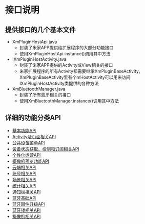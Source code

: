 # 接口说明
## 提供接口的几个基本文件
* XmPluginHostApi.java
	* 封装了米家APP提供给扩展程序的大部分功能接口
	* 使用XmPluginHostApi.instance()调用其中方法
* IXmPluginHostActivity.java
	* 封装了米家APP提供的Activity或View相关的接口
	* 米家扩展程序的所有Activity都需要继承XmPluginBaseActivity，XmPluginBaseActivity里有个mHostActivity可以用来访问IXmPluginHostActivity类提供的各种方法
* XmBluetoothManager.java
	* 封装了所有蓝牙相关的接口
	* 使用XmBluetoothManager.instance()调用其中方法

## 详细的功能分类API
* [基本功能API](基本功能API.md)
* [Activity及页面相关API](Activity及页面相关API.md)  
* [公共设备菜单API](公共设备菜单API.md)  
* [设备状态获取、控制和订阅相关API](设备状态获取、控制和订阅相关API.md)
* [个性化运营API](个性化运营API.md)
* [摄像机预览功能API](摄像机预览功能API.md)
* [云端相关API](云端相关API.md)  
* [账号相关API](账号相关API.md)  
* [场景相关API](场景相关API.md)  
* [统计相关API](统计相关API.md)   
* [通知栏相关API](通知栏相关API.md)  
* [蓝牙基础API](蓝牙基础API.md)
* [蓝牙固件升级API](蓝牙固件升级API.md)
* [蓝牙锁相关API](蓝牙锁相关API.md)
* [摄像机相关API](摄像机相关API.md)

